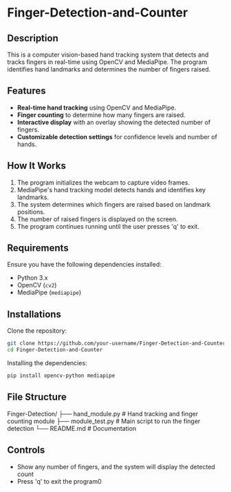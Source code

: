 # Finger-Detection-and-Counter

## Description
This is a computer vision-based hand tracking system that detects and tracks fingers in real-time using OpenCV and MediaPipe. The program identifies hand landmarks and determines the number of fingers raised.

## Features
- **Real-time hand tracking** using OpenCV and MediaPipe.
- **Finger counting** to determine how many fingers are raised.
- **Interactive display** with an overlay showing the detected number of fingers.
- **Customizable detection settings** for confidence levels and number of hands.

## How It Works
1. The program initializes the webcam to capture video frames.
2. MediaPipe's hand tracking model detects hands and identifies key landmarks.
3. The system determines which fingers are raised based on landmark positions.
4. The number of raised fingers is displayed on the screen.
5. The program continues running until the user presses 'q' to exit.

## Requirements
Ensure you have the following dependencies installed:

- Python 3.x
- OpenCV (`cv2`)
- MediaPipe (`mediapipe`)

## Installations
Clone the repository:

```bash
git clone https://github.com/your-username/Finger-Detection-and-Counter.git
cd Finger-Detection-and-Counter

```
Installing the dependencies:
```bash
pip install opencv-python mediapipe
```

## File Structure
Finger-Detection/
├── hand_module.py    # Hand tracking and finger counting module
├── module_test.py    # Main script to run the finger detection
└── README.md         # Documentation

## Controls
- Show any number of fingers, and the system will display the detected count
- Press 'q' to exit the program0
